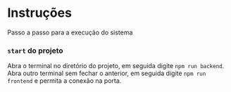 # Instruções

Passo a passo para a execução do sistema

### `start` do projeto

Abra o terminal no diretório do projeto, em seguida digite `npm run backend`.
Abra outro terminal sem fechar o anterior, em seguida digite `npm run frontend` e permita a conexão na porta.
